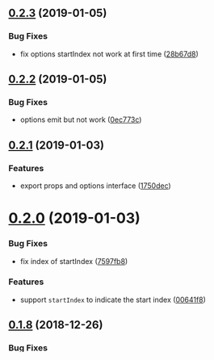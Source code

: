 ## [0.2.3](https://github.com/musicq/vist/compare/v0.2.2...v0.2.3) (2019-01-05)


### Bug Fixes

* fix options startIndex not work at first time ([28b67d8](https://github.com/musicq/vist/commit/28b67d8))



## [0.2.2](https://github.com/musicq/vist/compare/v0.2.1...v0.2.2) (2019-01-05)


### Bug Fixes

* options emit but not work ([0ec773c](https://github.com/musicq/vist/commit/0ec773c))



## [0.2.1](https://github.com/musicq/vist/compare/v0.2.0...v0.2.1) (2019-01-03)


### Features

* export props and options interface ([1750dec](https://github.com/musicq/vist/commit/1750dec))



# [0.2.0](https://github.com/musicq/vist/compare/v0.1.8...v0.2.0) (2019-01-03)


### Bug Fixes

* fix index of startIndex ([7597fb8](https://github.com/musicq/vist/commit/7597fb8))


### Features

* support `startIndex` to indicate the start index ([00641f8](https://github.com/musicq/vist/commit/00641f8))



## [0.1.8](https://github.com/musicq/vist/compare/v0.1.7...v0.1.8) (2018-12-26)


### Bug Fixes

* fix when data has falsy value won't render ([7abfc76](https://github.com/musicq/vist/commit/7abfc76))



## [0.1.7](https://github.com/musicq/vist/compare/v0.1.6...v0.1.7) (2018-12-25)



## [0.1.6](https://github.com/musicq/vist/compare/v0.1.5...v0.1.6) (2018-12-25)


### Features

* **example:** real world list ([cd8057d](https://github.com/musicq/vist/commit/cd8057d))
* support window resize event to compute actualRows ([59714cf](https://github.com/musicq/vist/commit/59714cf))



## [0.1.5](https://github.com/musicq/vist/compare/v0.1.4...v0.1.5) (2018-12-24)


### Bug Fixes

* fix the data in state is not sync with input ([582679a](https://github.com/musicq/vist/commit/582679a))



## [0.1.4](https://github.com/musicq/vist/compare/v0.1.3...v0.1.4) (2018-12-24)


### Bug Fixes

* fix when data is undefined report error ([a2e825e](https://github.com/musicq/vist/commit/a2e825e))



## [0.1.3](https://github.com/musicq/vist/compare/v0.1.2...v0.1.3) (2018-12-24)


### Bug Fixes

* make the view update when data change ([74f609e](https://github.com/musicq/vist/commit/74f609e))


### Features

* support scroll to top when data is change ([9aafc96](https://github.com/musicq/vist/commit/9aafc96))



## [0.1.2](https://github.com/musicq/vist/compare/v0.1.1...v0.1.2) (2018-12-24)


### Features

* use array index instead of $index ([e463715](https://github.com/musicq/vist/commit/e463715))



## [0.1.1](https://github.com/musicq/vist/compare/2305768...v0.1.1) (2018-12-22)


### Bug Fixes

* unsubscribe the streams when destory the component ([041a397](https://github.com/musicq/vist/commit/041a397))


### Features

* add example to show the usage ([2305768](https://github.com/musicq/vist/commit/2305768))
* beautify example page ([bc69863](https://github.com/musicq/vist/commit/bc69863))
* imporve example case ([a8c5940](https://github.com/musicq/vist/commit/a8c5940))



